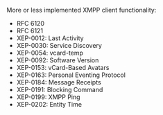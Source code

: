 More or less implemented XMPP client functionality:
* RFC 6120
* RFC 6121
* XEP-0012: Last Activity
* XEP-0030: Service Discovery
* XEP-0054: vcard-temp
* XEP-0092: Software Version
* XEP-0153: vCard-Based Avatars
* XEP-0163: Personal Eventing Protocol
* XEP-0184: Message Receipts
* XEP-0191: Blocking Command
* XEP-0199: XMPP Ping
* XEP-0202: Entity Time
